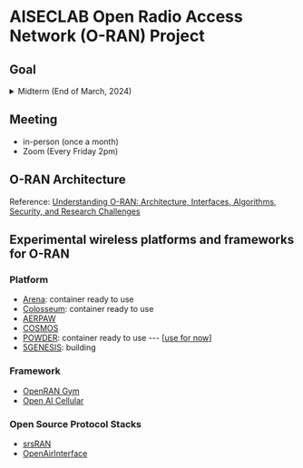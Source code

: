 # AISECLAB Open Radio Access Network (O-RAN) Project
## Goal 
<details><summary>Midterm (End of March, 2024)</summary>
<p>
  Goal: Complete a simple whole Federated Learning Process
</p>
</details>

## Meeting
- in-person (once a month)
- Zoom (Every Friday 2pm)
  
## O-RAN Architecture
Reference: [Understanding O-RAN: Architecture, Interfaces, Algorithms, Security, and Research Challenges](https://arxiv.org/pdf/2202.01032.pdf)


## Experimental wireless platforms and frameworks for O-RAN
### Platform
- [Arena](https://ece.northeastern.edu/wineslab/arena.php): container ready to use
- [Colosseum](https://www.northeastern.edu/colosseum/): container ready to use
- [AERPAW](https://aerpaw.org)
- [COSMOS](https://www.cosmos-lab.org)
- [POWDER](https://powderwireless.net): container ready to use --- [[use for now](https://github.com/XueShannon/AISECLAB_O-RAN/tree/main/POWDER)]
- [5GENESIS](https://5genesis.eu): building
### Framework
- [OpenRAN Gym](https://openrangym.com/other/publications)
- [Open AI Cellular](https://www.openaicellular.org)

### Open Source Protocol Stacks
- [srsRAN](https://www.srslte.com/srsran-project-update)
- [OpenAirInterface](https://openairinterface.org/news/o-ran-alliance-and-openairinterface-software-alliance-expand-cooperation-on-developing-open-software-for-the-ran/)
